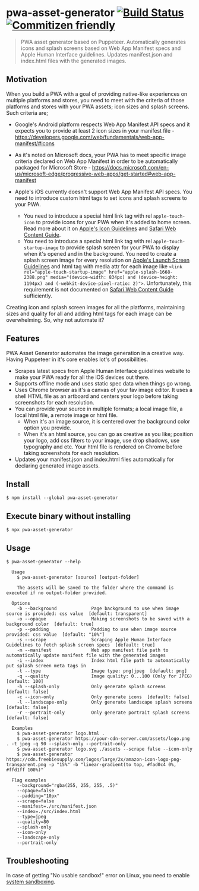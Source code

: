 # pwa-asset-generator [![Build Status](https://travis-ci.com/onderceylan/pwa-asset-generator.svg?branch=master)](https://travis-ci.com/onderceylan/pwa-asset-generator.svg?branch=master) [![Commitizen friendly](https://img.shields.io/badge/commitizen-friendly-brightgreen.svg)](http://commitizen.github.io/cz-cli/)

> PWA asset generator based on Puppeteer. Automatically generates icons and splash screens based on Web App Manifest specs and Apple Human Interface guidelines. Updates manifest.json and index.html files with the generated images.

## Motivation

When you build a PWA with a goal of providing native-like experiences on multiple platforms and stores, you need to meet with the criteria of those platforms and stores with your PWA assets; icon sizes and splash screens. Such criteria are;

* Google's Android platform respects Web App Manifest API specs and it expects you to provide at least 2 icon sizes in your manifest file - https://developers.google.com/web/fundamentals/web-app-manifest/#icons

* As it's noted on Microsoft docs, your PWA has to meet specific image criteria declared on Web App Manifest in order to be automatically packaged for Microsoft Store - https://docs.microsoft.com/en-us/microsoft-edge/progressive-web-apps/get-started#web-app-manifest

* Apple's iOS currently doesn't support Web App Manifest API specs. You need to introduce custom html tags to set icons and splash screens to your PWA. 
    * You need to introduce a special html link tag with rel `apple-touch-icon` to provide icons for your PWA when it's added to home screen. Read more about it on [Apple's Icon Guidelines](https://developer.apple.com/design/human-interface-guidelines/ios/icons-and-images/app-icon/) and [Safari Web Content Guide](https://developer.apple.com/library/archive/documentation/AppleApplications/Reference/SafariWebContent/ConfiguringWebApplications/ConfiguringWebApplications.html). 
    * You need to introduce a special html link tag with rel `apple-touch-startup-image` to provide splash screen for your PWA to display when it's opened and in the background. You need to create a splash screen image for every resolution on [Apple's Launch Screen Guidelines](https://developer.apple.com/design/human-interface-guidelines/ios/icons-and-images/launch-screen/#static-launch-screen-images-not-recommended) and html tag with media attr for each image like `<link rel="apple-touch-startup-image" href="apple-splash-1668-2388.png" media="(device-width: 834px) and (device-height: 1194px) and (-webkit-device-pixel-ratio: 2)">`. Unfortunately, this requirement is not documented on [Safari Web Content Guide](https://developer.apple.com/library/archive/documentation/AppleApplications/Reference/SafariWebContent/ConfiguringWebApplications/ConfiguringWebApplications.html) sufficiently.
    
Creating icon and splash screen images for all the platforms, maintaining sizes and quality for all and adding html tags for each image can be overwhelming. So, why not automate it?    

## Features

PWA Asset Generator automates the image generation in a creative way. Having Puppeteer in it's core enables lot's of possibilities. 

* Scrapes latest specs from Apple Human Interface guidelines website to make your PWA ready for all the iOS devices out there. 
* Supports offline mode and uses static spec data when things go wrong. 
* Uses Chrome browser as it's a canvas of your fav image editor. It uses a shell HTML file as an artboard and centers your logo before taking screenshots for each resolution.
* You can provide your source in multiple formats; a local image file, a local html file, a remote image or html file. 
    * When it's an image source, it is centered over the background color option you provide.
    * When it's an html source, you can go as creative as you like; position your logo, add css filters to your image, use drop shadows, use typography and etc. Your html file is rendered on Chrome before taking screenshots for each resolution.
* Updates your manifest.json and index.html files automatically for declaring generated image assets.    

## Install

```
$ npm install --global pwa-asset-generator
```

## Execute binary without installing
```
$ npx pwa-asset-generator
```

## Usage

```
$ pwa-asset-generator --help

  Usage
    $ pwa-asset-generator [source] [output-folder]
    
    The assets will be saved to the folder where the command is executed if no output-folder provided.
    
  Options
    -b --background             Page background to use when image source is provided: css value  [default: transparent]
    -o --opaque                 Making screenshots to be saved with a background color  [default: true]
    -p --padding                Padding to use when image source provided: css value  [default: "10%"]
    -s --scrape                 Scraping Apple Human Interface Guidelines to fetch splash screen specs  [default: true]
    -m --manifest               Web app manifest file path to automatically update manifest file with the generated images
    -i --index                  Index html file path to automatically put splash screen meta tags in
    -t --type                   Image type: png|jpeg  [default: png]
    -q --quality                Image quality: 0...100 (Only for JPEG)  [default: 100]
    -h --splash-only            Only generate splash screens  [default: false]
    -c --icon-only              Only generate icons  [default: false]
    -l --landscape-only         Only generate landscape splash screens  [default: false]
    -r --portrait-only          Only generate portrait splash screens  [default: false]
    
  Examples
    $ pwa-asset-generator logo.html .
    $ pwa-asset-generator https://your-cdn-server.com/assets/logo.png . -t jpeg -q 90 --splash-only --portrait-only
    $ pwa-asset-generator logo.svg ./assets --scrape false --icon-only
    $ pwa-asset-generator https://cdn.freebiesupply.com/logos/large/2x/amazon-icon-logo-png-transparent.png -p "15%" -b "linear-gradient(to top, #fad0c4 0%, #ffd1ff 100%)"

  Flag examples
    --background="rgba(255, 255, 255, .5)"
    --opaque=false
    --padding="10px"
    --scrape=false
    --manifest=./src/manifest.json
    --index=./src/index.html
    --type=jpeg
    --quality=80
    --splash-only
    --icon-only
    --landscape-only
    --portrait-only
```

## Troubleshooting

In case of getting "No usable sandbox!" error on Linux, you need to enable [system sandboxing](https://github.com/GoogleChrome/puppeteer/blob/master/docs/troubleshooting.md#setting-up-chrome-linux-sandbox).
